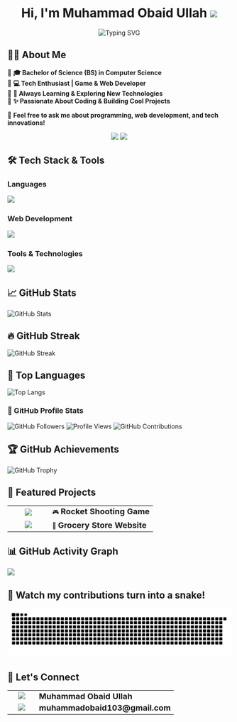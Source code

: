 <h1 align="center">Hi, I'm Muhammad Obaid Ullah <img src="https://raw.githubusercontent.com/MartinHeinz/MartinHeinz/master/wave.gif" width="30px"></h1>

<p align="center">
  <img src="https://readme-typing-svg.herokuapp.com?font=Fira+Code&weight=700&size=24&pause=1000&color=FF0050&center=true&vCenter=true&width=600&lines=Welcome+to+My+GitHub!;FAST+University+Student;Passionate+Coder+%26+Developer;Tech+Enthusiast+🚀;Gamer+🎮" alt="Typing SVG" />
</p>

## 👨‍🎓 About Me  

🔴 **🎓 Bachelor of Science (BS) in Computer Science**  
🔴 **💻 Tech Enthusiast | Game & Web Developer**  
🔴 **🚀 Always Learning & Exploring New Technologies**  
🔴 **✨ Passionate About Coding & Building Cool Projects**  

💬 **Feel free to ask me about programming, web development, and tech innovations!**  

<p align="center">
  <img src="https://media.giphy.com/media/hqU2KkjW5bE2v2Z7Q2/giphy.gif" width="230">
  <!--<img src="https://media.giphy.com/media/qgQUggAC3Pfv687qPC/giphy.gif" width="250">-->
  <img src="https://media.giphy.com/media/xT9IgzoKnwFNmISR8I/giphy.gif" width="211">
</p>


## 🛠️ Tech Stack & Tools  

### **Languages**  
<img src="https://skillicons.dev/icons?i=c,cpp,python,js" height="50">
 
### **Web Development**  
<img src="https://skillicons.dev/icons?i=html,css" height="50">

### **Tools & Technologies**  

<p align="left">
  <img src="https://skillicons.dev/icons?i=mysql,github,vscode,windows,linux" height="50">
</p>

## 📈 GitHub Stats
![GitHub Stats](https://github-readme-stats.vercel.app/api?username=Obaid03&show_icons=true&count_private=true&theme=radical&card_width=497)

## 🔥 GitHub Streak

<!--![GitHub Streak](https://github-readme-streak-stats.herokuapp.com/?user=Obaid03&theme=radical)-->
<!--![GitHub Streak](https://streak-stats.demolab.com/?user=Obaid03&theme=radical)-->
![GitHub Streak](https://github-readme-streak-stats.herokuapp.com/?user=Obaid03&theme=radical&timestamp=312)


## 🚀 Top Languages

![Top Langs](https://github-readme-stats.vercel.app/api/top-langs/?username=Obaid03&layout=compact&theme=radical&card_width=497)

### 👥 GitHub Profile Stats  
![GitHub Followers](https://img.shields.io/github/followers/Obaid03?label=Followers&style=flat&color=ff0050)  ![Profile Views](https://komarev.com/ghpvc/?username=Obaid03&label=Profile%20Views&color=ff0050&style=flat)
![GitHub Contributions](https://custom-icon-badges.herokuapp.com/badge/dynamic/json?color=ff0050&label=Total%20Contributions&query=totalContributions&url=https://api.github.com/users/Obaid03)


## 🏆 GitHub Achievements

![GitHub Trophy](https://github-profile-trophy.vercel.app/?username=Obaid03&theme=radical)


## 🚀 Featured Projects

<table style="width:100%;">
  <tr>
    <td align="center" width="80">
      <img src="https://cdn.jsdelivr.net/gh/devicons/devicon/icons/c/c-original.svg" width="50">
    </td>
    <td>
      🎮 <a href="https://github.com/Obaid03/PF_RocketGame" target="_blank" style="font-size: 18px; text-decoration: none;">
        <b>Rocket Shooting Game</b>
      </a>
    </td>
  </tr>
  <tr>
    <td align="center" width="80">
      <img src="https://cdn.jsdelivr.net/gh/devicons/devicon/icons/html5/html5-original.svg" width="50">
    </td>
    <td>
      🛒 <a href="https://github.com/Obaid03/Grocery_Store_Website" target="_blank" style="font-size: 18px; text-decoration: none;">
        <b>Grocery Store Website</b>
      </a>
    </td>
  </tr>
</table>


## 📊 GitHub Activity Graph

<div align="left">
  <img src="https://github-readme-activity-graph.vercel.app/graph?username=Obaid03&theme=github-dark" width="497px"/>
</div>

## 🐍 Watch my contributions turn into a snake!

![GitHub Snake Animation](https://github.com/Obaid03/Obaid03/blob/output/github-snake-dark.svg?raw=true)

## 🤝 Let's Connect  

<table>
  <tr>
    <td align="center" width="50">
      <a href="https://www.linkedin.com/in/muhammad-obaid-ullah-29b6b0323/" target="_blank">
        <img src="https://cdn.jsdelivr.net/gh/devicons/devicon/icons/linkedin/linkedin-original.svg" width="40">
      </a>
    </td>
    <td>
      <a href="https://www.linkedin.com/in/muhammad-obaid-ullah-29b6b0323/" target="_blank" style="font-size: 18px; text-decoration: none;">
        <b>Muhammad Obaid Ullah</b>
      </a>
    </td>
  </tr>
  <tr>
    <td align="center" width="50">
      <a href="mailto:muhammadobaid103@gmail.com">
        <img src="https://upload.wikimedia.org/wikipedia/commons/7/7e/Gmail_icon_%282020%29.svg" width="40">
      </a>
    </td>
    <td>
      <a href="mailto:muhammadobaid103@gmail.com" style="font-size: 18px; text-decoration: none;">
        <b>muhammadobaid103@gmail.com</b>
      </a>
    </td>
  </tr>
</table>
